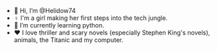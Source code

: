 - 👋 Hi, I’m @Helidow74
- ♀️ I'm a girl making her first steps into the tech jungle.
- 🌱 I’m currently learning python.
- ♥️ I love thriller and scary novels (especially Stephen King's novels), animals, the Titanic and my computer.


<!---
Helidow74/Helidow74 is a ✨ special ✨ repository because its `README.md` (this file) appears on your GitHub profile.
You can click the Preview link to take a look at your changes.
--->

